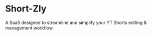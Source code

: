 # Short-Zly
A SaaS designed to streamline and simplify your YT Shorts editing &amp; management workflow.
